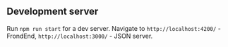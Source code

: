 ## Development server

Run `npm run start` for a dev server. Navigate to `http://localhost:4200/` - FrondEnd, `http://localhost:3000/` - JSON server.

